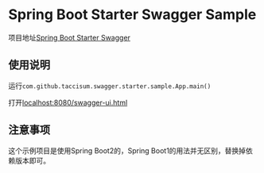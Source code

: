 # Spring Boot Starter Swagger Sample

项目地址[Spring Boot Starter Swagger](https://github.com/taccisum/spring-boot-starter-swagger)


## 使用说明

运行`com.github.taccisum.swagger.starter.sample.App.main()`

打开[localhost:8080/swagger-ui.html](http://localhost:8080/swagger-ui.html)


## 注意事项

这个示例项目是使用Spring Boot2的，Spring Boot1的用法并无区别，替换掉依赖版本即可。
